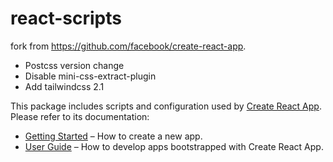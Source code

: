 # react-scripts

fork from https://github.com/facebook/create-react-app.
- Postcss version change
- Disable mini-css-extract-plugin
- Add tailwindcss 2.1

This package includes scripts and configuration used by [Create React App](https://github.com/facebook/create-react-app).<br>
Please refer to its documentation:

- [Getting Started](https://facebook.github.io/create-react-app/docs/getting-started) – How to create a new app.
- [User Guide](https://facebook.github.io/create-react-app/) – How to develop apps bootstrapped with Create React App.
